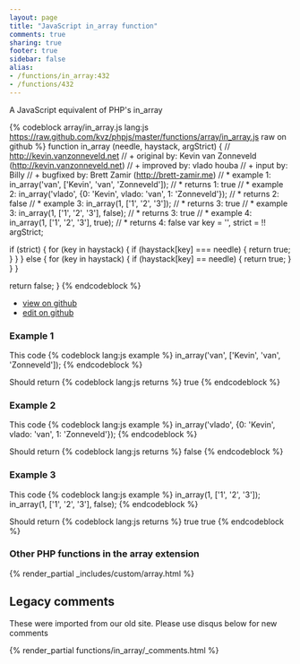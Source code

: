 ```yaml
---
layout: page
title: "JavaScript in_array function"
comments: true
sharing: true
footer: true
sidebar: false
alias:
- /functions/in_array:432
- /functions/432
---
```

<!-- Generated by Rakefile:build -->
A JavaScript equivalent of PHP's in_array

{% codeblock array/in_array.js lang:js https://raw.github.com/kvz/phpjs/master/functions/array/in_array.js raw on github %}
function in_array (needle, haystack, argStrict) {
  // http://kevin.vanzonneveld.net
  // +   original by: Kevin van Zonneveld (http://kevin.vanzonneveld.net)
  // +   improved by: vlado houba
  // +   input by: Billy
  // +   bugfixed by: Brett Zamir (http://brett-zamir.me)
  // *     example 1: in_array('van', ['Kevin', 'van', 'Zonneveld']);
  // *     returns 1: true
  // *     example 2: in_array('vlado', {0: 'Kevin', vlado: 'van', 1: 'Zonneveld'});
  // *     returns 2: false
  // *     example 3: in_array(1, ['1', '2', '3']);
  // *     returns 3: true
  // *     example 3: in_array(1, ['1', '2', '3'], false);
  // *     returns 3: true
  // *     example 4: in_array(1, ['1', '2', '3'], true);
  // *     returns 4: false
  var key = '',
    strict = !! argStrict;

  if (strict) {
    for (key in haystack) {
      if (haystack[key] === needle) {
        return true;
      }
    }
  } else {
    for (key in haystack) {
      if (haystack[key] == needle) {
        return true;
      }
    }
  }

  return false;
}
{% endcodeblock %}

 - [view on github](https://github.com/kvz/phpjs/blob/master/functions/array/in_array.js)
 - [edit on github](https://github.com/kvz/phpjs/edit/master/functions/array/in_array.js)

### Example 1
This code
{% codeblock lang:js example %}
in_array('van', ['Kevin', 'van', 'Zonneveld']);
{% endcodeblock %}

Should return
{% codeblock lang:js returns %}
true
{% endcodeblock %}

### Example 2
This code
{% codeblock lang:js example %}
in_array('vlado', {0: 'Kevin', vlado: 'van', 1: 'Zonneveld'});
{% endcodeblock %}

Should return
{% codeblock lang:js returns %}
false
{% endcodeblock %}

### Example 3
This code
{% codeblock lang:js example %}
in_array(1, ['1', '2', '3']);
in_array(1, ['1', '2', '3'], false);
{% endcodeblock %}

Should return
{% codeblock lang:js returns %}
true
true
{% endcodeblock %}


### Other PHP functions in the array extension
{% render_partial _includes/custom/array.html %}
## Legacy comments
These were imported from our old site. Please use disqus below for new comments
<div style="overflow-y: scroll; max-height: 500px;">
{% render_partial functions/in_array/_comments.html %}
</div>
